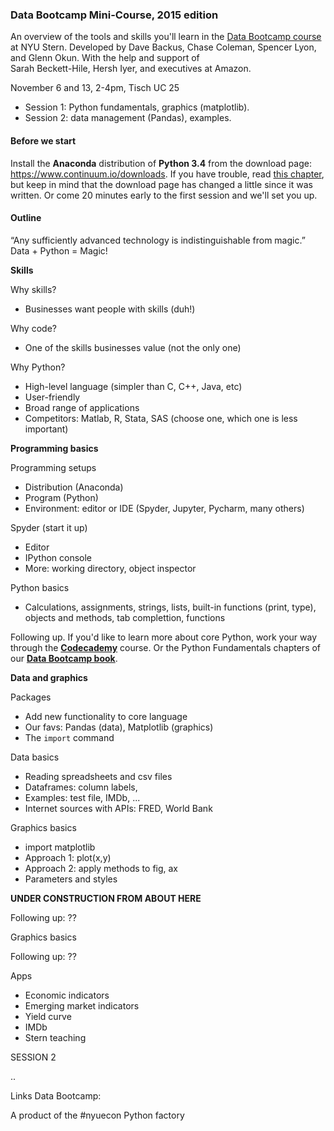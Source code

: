 ### Data Bootcamp Mini-Course, 2015 edition  

An overview of the tools and skills you'll learn in the [Data Bootcamp course](https://github.com/DaveBackus/Data_Bootcamp#data-bootcamp) at NYU Stern. 
Developed by Dave Backus, Chase Coleman, Spencer Lyon, and Glenn Okun.  With the help and support of  
Sarah Beckett-Hile, Hersh Iyer, and executives at Amazon.  

November 6 and 13, 2-4pm, Tisch UC 25
* Session 1:  Python fundamentals, graphics (matplotlib).  
* Session 2:  data management (Pandas), examples.  

#### Before we start

Install the **Anaconda** distribution of **Python 3.4** from the download page: <https://www.continuum.io/downloads>.  If you have trouble, read [this chapter](https://davebackus.gitbooks.io/test/content/installing-python.html), but keep in mind that the download page has changed a little since it was written.  Or come 20 minutes early to the first session and we'll set you up.  

#### Outline

“Any sufficiently advanced technology is indistinguishable from magic.” 
Data + Python = Magic!  

**Skills** 

Why skills? 
* Businesses want people with skills (duh!) 

Why code? 
* One of the skills businesses value (not the only one) 

Why Python? 
* High-level language (simpler than C, C++, Java, etc) 
* User-friendly 
* Broad range of applications  
* Competitors:  Matlab, R, Stata, SAS (choose one, which one is less important) 

**Programming basics** 

Programming setups   
* Distribution (Anaconda)  
* Program (Python) 
* Environment:  editor or IDE (Spyder, Jupyter, Pycharm, many others) 

Spyder (start it up) 
* Editor 
* IPython console 
* More:  working directory, object inspector  

Python basics
* Calculations, assignments, strings, lists, built-in functions (print, type), objects and methods, tab complettion, functions 

Following up.  If you'd like to learn more about core Python, work your way through the **[Codecademy](https://www.codecademy.com/tracks/python)** course.   Or the Python Fundamentals chapters of our  **[Data Bootcamp book](https://www.gitbook.com/book/davebackus/test/details)**.

**Data and graphics** 

Packages 
* Add new functionality to core language 
* Our favs:  Pandas (data), Matplotlib (graphics)
* The `import` command

Data basics 
* Reading spreadsheets and csv files 
* Dataframes:  column labels, 
* Examples:  test file, IMDb, ... 
* Internet sources with APIs:  FRED, World Bank 
 
Graphics basics 
* import matplotlib
* Approach 1:  plot(x,y)
* Approach 2:  apply methods to fig, ax 
* Parameters and styles 


**UNDER CONSTRUCTION FROM ABOUT HERE**


Following up:  ??


Graphics basics 

Following up:  ??


Apps
* Economic indicators 
* Emerging market indicators 
* Yield curve
* IMDb
* Stern teaching 

SESSION 2 

..

Links 
Data Bootcamp: 

A product of the #nyuecon Python factory 
